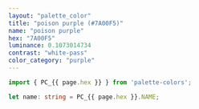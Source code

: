 ```yaml
---
layout: "palette_color"
title: "poison purple (#7A00F5)"
name: "poison purple"
hex: "7A00F5"
luminance: 0.1073014734
contrast: "white-pass"
color_category: "purple"
---
```


```typescript
import { PC_{{ page.hex }} } from 'palette-colors';

let name: string = PC_{{ page.hex }}.NAME;
```
